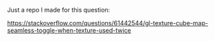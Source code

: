 Just a repo I made for this question:

https://stackoverflow.com/questions/61442544/gl-texture-cube-map-seamless-toggle-when-texture-used-twice
